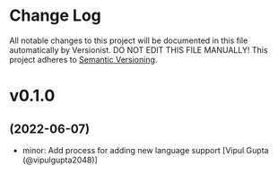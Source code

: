 # Change Log

All notable changes to this project will be documented in this file
automatically by Versionist. DO NOT EDIT THIS FILE MANUALLY!
This project adheres to [Semantic Versioning](http://semver.org/).

# v0.1.0
## (2022-06-07)

* minor: Add process for adding new language support [Vipul Gupta (@vipulgupta2048)]
